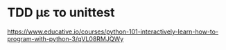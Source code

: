 # TDD με το unittest

<https://www.educative.io/courses/python-101-interactively-learn-how-to-program-with-python-3/qVL08RMJQWy>